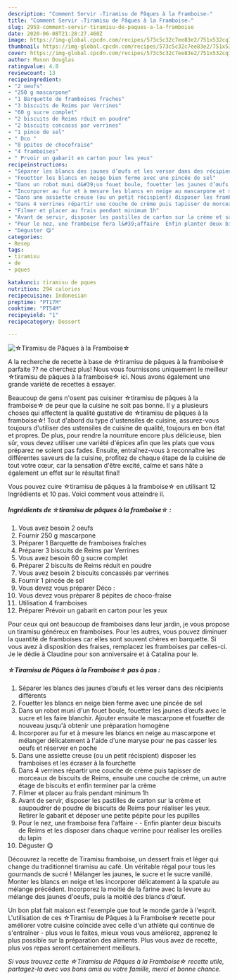 ```yaml
---
description: "Comment Servir ☆Tiramisu de Pâques à la Framboise☆"
title: "Comment Servir ☆Tiramisu de Pâques à la Framboise☆"
slug: 2959-comment-servir-tiramisu-de-paques-a-la-framboise
date: 2020-06-08T21:28:27.460Z
image: https://img-global.cpcdn.com/recipes/573c5c32c7ee83e2/751x532cq70/☆tiramisu-de-paques-a-la-framboise☆-photo-principale-de-la-recette.jpg
thumbnail: https://img-global.cpcdn.com/recipes/573c5c32c7ee83e2/751x532cq70/☆tiramisu-de-paques-a-la-framboise☆-photo-principale-de-la-recette.jpg
cover: https://img-global.cpcdn.com/recipes/573c5c32c7ee83e2/751x532cq70/☆tiramisu-de-paques-a-la-framboise☆-photo-principale-de-la-recette.jpg
author: Mason Douglas
ratingvalue: 4.8
reviewcount: 13
recipeingredient:
- "2 oeufs"
- "250 g mascarpone"
- "1 Barquette de framboises fraches"
- "3 biscuits de Reims par Verrines"
- "60 g sucre complet"
- "2 biscuits de Reims rduit en poudre"
- "2 biscuits concasss par verrines"
- "1 pince de sel"
- " Dco "
- "8 ppites de chocofraise"
- "4 framboises"
- " Prvoir un gabarit en carton pour les yeux"
recipeinstructions:
- "Séparer les blancs des jaunes d’œufs et les verser dans des récipients différents"
- "Fouetter les blancs en neige bien ferme avec une pincée de sel"
- "Dans un robot muni d&#39;un fouet boule, fouetter les jaunes d’œufs avec le sucre et les faire blanchir. Ajouter ensuite le mascarpone et fouetter de nouveau jusqu&#39;à obtenir une préparation homogène"
- "Incorporer au fur et à mesure les blancs en neige au mascarpone et mélanger délicatement à l&#39;aide d&#39;une maryse pour ne pas casser les oeufs et réserver en poche"
- "Dans une assiette creuse (ou un petit récispient) disposer les framboises et les écraser à la fourchette"
- "Dans 4 verrines répartir une couche de crème puis tapisser de morceaux de biscuits de Reims, ensuite une couche de crème, un autre étage de biscuits et enfin terminer par la crème"
- "Filmer et placer au frais pendant minimum 1h"
- "Avant de servir, disposer les pastilles de carton sur la crème et saupoudrer de poudre de biscuits de Reims pour réaliser les yeux. Retirer le gabarit et déposer une petite pépite pour les pupilles"
- "Pour le nez, une framboise fera l&#39;affaire  Enfin planter deux biscuits de Reims et les disposer dans chaque verrine pour réaliser les oreilles du lapin"
- "Déguster 😋"
categories:
- Resep
tags:
- tiramisu
- de
- pques

katakunci: tiramisu de pques 
nutrition: 294 calories
recipecuisine: Indonesian
preptime: "PT17M"
cooktime: "PT54M"
recipeyield: "1"
recipecategory: Dessert

---
```



![☆Tiramisu de Pâques à la Framboise☆](https://img-global.cpcdn.com/recipes/573c5c32c7ee83e2/751x532cq70/☆tiramisu-de-paques-a-la-framboise☆-photo-principale-de-la-recette.jpg)

A la recherche de recette à base de ☆tiramisu de pâques à la framboise☆ parfaite ?? ne cherchez plus! Nous vous fournissons uniquement le meilleur ☆tiramisu de pâques à la framboise☆ ici. Nous avons également une grande variété de recettes à essayer.

Beaucoup de gens n'osent pas cuisiner ☆tiramisu de pâques à la framboise☆ de peur que la cuisine ne soit pas bonne. Il y a plusieurs choses qui affectent la qualité gustative de ☆tiramisu de pâques à la framboise☆! Tout d'abord du type d'ustensiles de cuisine, assurez-vous toujours d'utiliser des ustensiles de cuisine de qualité, toujours en bon état et propres. De plus, pour rendre la nourriture encore plus délicieuse, bien sûr, vous devez utiliser une variété d'épices afin que les plats que vous préparez ne soient pas fades. Ensuite, entraînez-vous à reconnaître les différentes saveurs de la cuisine, profitez de chaque étape de la cuisine de tout votre cœur, car la sensation d'être excité, calme et sans hâte a également un effet sur le résultat final!

<!--inarticleads1-->

Vous pouvez cuire ☆tiramisu de pâques à la framboise☆ en utilisant 12 Ingrédients et 10 pas. Voici comment vous atteindre il.

##### Ingrédients de ☆tiramisu de pâques à la framboise☆ :

1. Vous avez besoin 2 oeufs
1. Fournir 250 g mascarpone
1. Préparer 1 Barquette de framboises fraîches
1. Préparer 3 biscuits de Reims par Verrines
1. Vous avez besoin 60 g sucre complet
1. Préparer 2 biscuits de Reims réduit en poudre
1. Vous avez besoin 2 biscuits concassés par verrines
1. Fournir 1 pincée de sel
1. Vous devez vous préparer  Déco :
1. Vous devez vous préparer 8 pépites de choco-fraise
1. Utilisation 4 framboises
1. Préparer  Prévoir un gabarit en carton pour les yeux


Pour ceux qui ont beaucoup de framboises dans leur jardin, je vous propose un tiramisu généreux en framboises. Pour les autres, vous pouvez diminuer la quantité de framboises car elles sont souvent chères en barquette. Si vous avez à disposition des fraises, remplacez les framboises par celles-ci. Je le dédie à Claudine pour son anniversaire et à Catalina pour le. 

<!--inarticleads2-->

##### ☆Tiramisu de Pâques à la Framboise☆ pas à pas :

1. Séparer les blancs des jaunes d’œufs et les verser dans des récipients différents
1. Fouetter les blancs en neige bien ferme avec une pincée de sel
1. Dans un robot muni d&#39;un fouet boule, fouetter les jaunes d’œufs avec le sucre et les faire blanchir. Ajouter ensuite le mascarpone et fouetter de nouveau jusqu&#39;à obtenir une préparation homogène
1. Incorporer au fur et à mesure les blancs en neige au mascarpone et mélanger délicatement à l&#39;aide d&#39;une maryse pour ne pas casser les oeufs et réserver en poche
1. Dans une assiette creuse (ou un petit récispient) disposer les framboises et les écraser à la fourchette
1. Dans 4 verrines répartir une couche de crème puis tapisser de morceaux de biscuits de Reims, ensuite une couche de crème, un autre étage de biscuits et enfin terminer par la crème
1. Filmer et placer au frais pendant minimum 1h
1. Avant de servir, disposer les pastilles de carton sur la crème et saupoudrer de poudre de biscuits de Reims pour réaliser les yeux. Retirer le gabarit et déposer une petite pépite pour les pupilles
1. Pour le nez, une framboise fera l&#39;affaire -  - Enfin planter deux biscuits de Reims et les disposer dans chaque verrine pour réaliser les oreilles du lapin
1. Déguster 😋


Découvrez la recette de Tiramisu framboise, un dessert frais et léger qui change du traditionnel tiramisu au café. Un véritable régal pour tous les gourmands de sucré ! Mélanger les jaunes, le sucre et le sucre vanillé. Monter les blancs en neige et les incorporer délicatement à la spatule au mélange précédent. Incorporez la moitié de la farine avec la levure au mélange des jaunes d&#39;oeufs, puis la moitié des blancs d&#39;œuf. 

<!--inarticleads1-->

<p>
Un bon plat fait maison est l'exemple que tout le monde garde à l'esprit. L'utilisation de ces ☆Tiramisu de Pâques à la Framboise☆ recette pour améliorer votre cuisine coïncide avec celle d'un athlète qui continue de s'entraîner - plus vous le faites, mieux vous vous améliorez, apprenez le plus possible sur la préparation des aliments. Plus vous avez de recette, plus vos repas seront certainement meilleurs.
</p>

<p>
<i>Si vous trouvez cette ☆Tiramisu de Pâques à la Framboise☆ recette utile, partagez-la avec vos bons amis ou votre famille, merci et bonne chance.</i>
</p>
